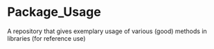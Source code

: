 # Package_Usage
A repository that gives exemplary usage of various (good) methods in libraries (for reference use)
